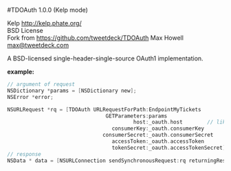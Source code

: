 #TDOAuth 1.0.0 (Kelp mode)

Kelp http://kelp.phate.org/ <br/>
BSD License<br/>
Fork from https://github.com/tweetdeck/TDOAuth Max Howell <max@tweetdeck.com>


A BSD-licensed single-header-single-source OAuth1 implementation.

**example:**
```objective-c
// argument of request
NSDictionary *params = [NSDictionary new];
NSError *error;

NSURLRequest *rq = [TDOAuth URLRequestForPath:EndpointMyTickets
                                GETParameters:params
                                         host:_oauth.host        // like "api.yourdomain.com:8080/rest"
                                  consumerKey:_oauth.consumerKey
                               consumerSecret:_oauth.consumerSecret   
                                  accessToken:_oauth.accessToken
                                  tokenSecret:_oauth.accessTokenSecret];
// response
NSData * data = [NSURLConnection sendSynchronousRequest:rq returningResponse:nil error:&error];
```